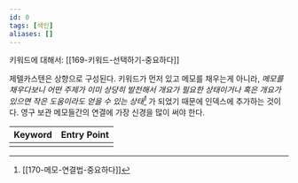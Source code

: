 ```yaml
---
id: 0
tags: [색인]
aliases: []
---
```

키워드에 대해서: [[169-키워드-선택하기-중요하다]]

제텔카스텐은 상향으로 구성된다. 키워드가 먼저 있고 메모를 채우는게 아니라, *메모를 채우다보니 어떤 주제가 이미 상당히 발전해서 개요가 필요한 상태이거나 혹은 개요가 있으면 작은 도움이라도 얻을 수 있는 상태[^1]* 가 되었기 때문에 인덱스에 추가하는 것이다. 영구 보관 메모들간의 연결에 가장 신경을 많이 써야 한다.


| Keyword | Entry Point |
| ------- | ----------- |
|         |             |

[^1]: [[170-메모-연결법-중요하다]]